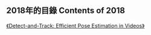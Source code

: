 ## 2018年的目錄 Contents of 2018

[《Detect-and-Track: Efficient Pose Estimation in Videos》](October/26.md)
